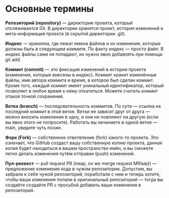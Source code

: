 # Основные термины

**Репозиторий (repository)** — директория проекта, который отслеживается Git. В директории хранится проект, история изменений и мета-информация проекта (в скрытой директории .git).

**Индекс** — хранилка, где лежат имена файлов и их изменения, которые должны быть в следующем коммите. По факту индекс — просто файл. В индекс файлы сами не попадают, их нужно явно добавлять при помощи git add.

**Коммит (commit)** — это фиксация изменений в истории проекта (изменения, которые внесены в индекс). Коммит хранит изменённые файлы, имя автора коммита и время, в которое был сделан коммит. Кроме того, каждый коммит имеет уникальный идентификатор, который позволяет в любое время к нему откатиться. Можете считать коммит этакой точкой сохранения.

**Ветка (branch)** — последовательность коммитов. По сути — ссылка на последний коммит в этой ветке. Ветки не зависят друг от друга — можно вносить изменения в одну, и они не повлияют на другую (если вы явно этого не попросите). Работать вы начинаете в одной ветке — main, увидите чуть позже.

**Форк (Fork)** — собственное ответвление (fork) какого-то проекта. Это означает, что GitHub создаст вашу собственную копию проекта, данная копия будет находиться в вашем пространстве имён, и вы сможете легко делать изменения путём отправки (push) изменений.

**Пул-реквест** — pull request PR (пиар, он же merge request MR(мр)) — предложение изменения кода в чужом репозитории. Допустим, вы забрали к себе чужой репозиторий, поработали с ним и теперь хотите, чтобы ваши изменения попали в оригинальный репозиторий — тогда вы создаёте создаёте PR с просьбой добавить ваши изменения в репозиторий.